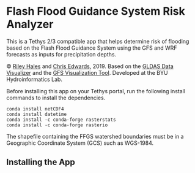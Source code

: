 # Flash Flood Guidance System Risk Analyzer
This is a Tethys 2/3 compatible app that helps determine risk of flooding based on the Flash Flood Guidance System using the GFS and WRF forecasts as inputs for precipitation depths.

© [Riley Hales](http://rileyhales.com) and [Chris Edwards](https://github.com/chris3edwards3/), 2019. Based on the [GLDAS Data Visualizer](https://github.com/rileyhales/gldas) and the [GFS Visualization Tool](https://github.com/rileyhales/gfs). Developed at the BYU Hydroinformatics Lab.

Before installing this app on your Tethys portal, run the following install commands to install the dependencies.
~~~~
conda install netCDF4
conda install datetime
conda install -c conda-forge rasterstats
conda install -c conda-forge rasterio
~~~~
The shapefile containing the FFGS watershed boundaries must be in a Geographic Coordinate System (GCS) such as WGS-1984.

## Installing the App

